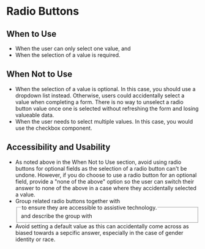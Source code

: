 # Radio Buttons

## When to Use
- When the user can only select one value, and
- When the selection of a value is required. 

## When Not to Use
- When the selection of a value is optional. In this case, you should use a dropdown list instead. Otherwise, users could accidentally select a value when completing a form. There is no way to unselect a radio button value once one is selected without refreshing the form and losing valueable data.
- When the user needs to select multiple values. In this case, you would use the checkbox component. 

## Accessibility and Usability
- As noted above in the When Not to Use section, avoid using radio buttons for optional fields as the selection of a radio button can't be undone. However, if you do choose to use a radio button for an optional field, provide a "none of the above" option so the user can switch their answer to none of the above in a case where they accidentally selected a value. 
- Group related radio buttons together with <fieldset> and describe the group with <legend> to ensure they are accessible to assistive technology.
- Avoid setting a default value as this can accidentally come across as biased towards a sepcific answer, especially in the case of gender identity or race. 
